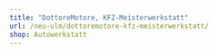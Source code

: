 ```yaml
---
title: "DottoreMotore, KFZ-Meisterwerkstatt"
url: /neu-ulm/dottoremotore-kfz-meisterwerkstatt/
shop: Autowerkstatt
---
```


